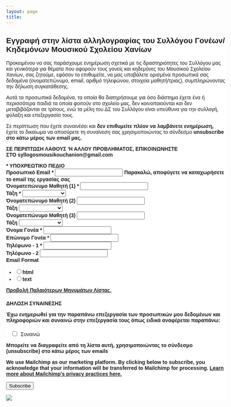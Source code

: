 ```yaml
---
layout: page
title:  
---
```


<!-- Begin Mailchimp Signup Form -->
<link href="//cdn-images.mailchimp.com/embedcode/classic-071822.css" rel="stylesheet" type="text/css">
<style type="text/css">
	#mc_embed_signup{background:#fff; clear:left; font:14px Helvetica,Arial,sans-serif;  width:600px;}
	/* Add your own Mailchimp form style overrides in your site stylesheet or in this style block.
	   We recommend moving this block and the preceding CSS link to the HEAD of your HTML file. */
</style>
<style type="text/css">
	#mc-embedded-subscribe-form input[type=checkbox]{display: inline; width: auto;margin-right: 10px;}
	#mergeRow-gdpr {margin-top: 20px;}
	#mergeRow-gdpr fieldset label {font-weight: normal;}
	#mc-embedded-subscribe-form .mc_fieldset{border:none;min-height: 0px;padding-bottom:0px;}
</style>
<div id="mc_embed_signup">
    <form action="https://chaniamousiko.us19.list-manage.com/subscribe/post?u=2ddbbe754c40a4bddfe0b26cf&amp;id=80cf631c1f&amp;v_id=4372&amp;f_id=00ab99e4f0" method="post" id="mc-embedded-subscribe-form" name="mc-embedded-subscribe-form" class="validate" target="_blank" novalidate>
        <div id="mc_embed_signup_scroll">
        <h2>Εγγραφή στην λίστα αλληλογραφίας του Συλλόγου Γονέων/Κηδεμόνων Μουσικού Σχολείου Χανίων</h2>
		        <p>Προκειμένου να σας παράσχουμε ενημέρωση σχετικά με τις δραστηριότητες του Συλλόγου μας και γενικότερα για θέματα που αφορούν τους γονείς και κηδεμόνες του Μουσικού Σχολείου Χανίων, σας ζητούμε, εφόσον το επιθυμείτε, να μας υποβάλετε ορισμένα προσωπικά σας δεδομένα (ονοματεπώνυμο, email, αριθμό τηλεφώνου, στοιχεία μαθητή/τριας), συμπληρώνοντας την δήλωση συγκατάθεσης.</p>

<p>Αυτά τα προσωπικά δεδομένα, τα οποία θα διατηρήσουμε για όσο διάστημα έχετε ένα ή περισσότερα παιδιά τα οποία φοιτούν στο σχολείο μας, δεν κοινοποιούνται και δεν μεταβιβάζονται σε τρίτους, ενώ τα μέλη του ΔΣ του Συλλόγου είναι υπεύθυνα για την συλλογή, φύλαξη και επεξεργασία τους.</p>

<p>Σε περίπτωση που έχετε συναινέσει και <strong>δεν επιθυμείτε πλέον να λαμβάνετε ενημέρωση,</strong> έχετε το δικαίωμα να αποσύρετε τη συναίνεση σας χρησιμοποιώντας το σύνδεσμο <strong>unsubscribe<strong> στο κάτω μέρος των email μας.</p>


<p>ΣΕ ΠΕΡΙΠΤΩΣΗ ΛΑΘΟΥΣ 'Η ΑΛΛΟΥ ΠΡΟΒΛΗΜΑΤΟΣ, ΕΠΙΚΟΙΝΩΝΗΣΤΕ ΣΤΟ syllogosmousikouchanion@gmail.com</p>
        <div class="indicates-required"><span class="asterisk"><strong>*</strong></span> <strong>ΥΠΟΧΡΕΩΤΙΚΟ ΠΕΔΙΟ</strong></div>
<div class="mc-field-group">
	<label for="mce-EMAIL">Προσωπικό Email  <span class="asterisk">*</span>
</label>
	<input type="email" value="" name="EMAIL" class="required email" id="mce-EMAIL" required>
	<span id="mce-EMAIL-HELPERTEXT" class="helper_text">Παρακαλώ, αποφύγετε να καταχωρήσετε το email της εργασίας σας</span>
</div>
<div class="mc-field-group">
	<label for="mce-FNAME_KID1">Όνοματεπώνυμο Μαθητή (1)  <span class="asterisk">*</span>
</label>
	<input type="text" value="" name="FNAME_KID1" class="required" id="mce-FNAME_KID1" required>
	<span id="mce-FNAME_KID1-HELPERTEXT" class="helper_text"></span>
</div>
<div class="mc-field-group">
	<label for="mce-CLASS_KID1">Τάξη  <span class="asterisk">*</span>
</label>
	<select name="CLASS_KID1" class="required" id="mce-CLASS_KID1" required>
	<option value=""></option>
	<option value="Καμία Επιλογή">Καμία Επιλογή</option>
<option value="Α1 ΓΥΜΝΑΣΙΟΥ">Α1 ΓΥΜΝΑΣΙΟΥ</option>
<option value="Α2 ΓΥΜΝΑΣΙΟΥ">Α2 ΓΥΜΝΑΣΙΟΥ</option>
<option value="Α3 ΓΥΜΝΑΣΙΟΥ">Α3 ΓΥΜΝΑΣΙΟΥ</option>
<option value="Α4 ΓΥΜΝΑΣΙΟΥ">Α4 ΓΥΜΝΑΣΙΟΥ</option>
<option value="Β1 ΓΥΜΝΑΣΙΟΥ">Β1 ΓΥΜΝΑΣΙΟΥ</option>
<option value="Β2 ΓΥΜΝΑΣΙΟΥ">Β2 ΓΥΜΝΑΣΙΟΥ</option>
<option value="Β3 ΓΥΜΝΑΣΙΟΥ">Β3 ΓΥΜΝΑΣΙΟΥ</option>
<option value="Β4 ΓΥΜΝΑΣΙΟΥ">Β4 ΓΥΜΝΑΣΙΟΥ</option>
<option value="Γ1 ΓΥΜΝΑΣΙΟΥ">Γ1 ΓΥΜΝΑΣΙΟΥ</option>
<option value="Γ2 ΓΥΜΝΑΣΙΟΥ">Γ2 ΓΥΜΝΑΣΙΟΥ</option>
<option value="Γ3 ΓΥΜΝΑΣΙΟΥ">Γ3 ΓΥΜΝΑΣΙΟΥ</option>
<option value="Γ4 ΓΥΜΝΑΣΙΟΥ">Γ4 ΓΥΜΝΑΣΙΟΥ</option>
<option value="Α1 ΛΥΚΕΙΟΥ">Α1 ΛΥΚΕΙΟΥ</option>
<option value="Α2 ΛΥΚΕΙΟΥ">Α2 ΛΥΚΕΙΟΥ</option>
<option value="Α3 ΛΥΚΕΙΟΥ">Α3 ΛΥΚΕΙΟΥ</option>
<option value="Α4 ΛΥΚΕΙΟΥ">Α4 ΛΥΚΕΙΟΥ</option>
<option value="Β1 ΛΥΚΕΙΟΥ">Β1 ΛΥΚΕΙΟΥ</option>
<option value="Β2 ΛΥΚΕΙΟΥ">Β2 ΛΥΚΕΙΟΥ</option>
<option value="Β3 ΛΥΚΕΙΟΥ">Β3 ΛΥΚΕΙΟΥ</option>
<option value="Β4 ΛΥΚΕΙΟΥ">Β4 ΛΥΚΕΙΟΥ</option>
<option value="Γ1 ΛΥΚΕΙΟΥ">Γ1 ΛΥΚΕΙΟΥ</option>
<option value="Γ2 ΛΥΚΕΙΟΥ">Γ2 ΛΥΚΕΙΟΥ</option>
<option value="Γ3 ΛΥΚΕΙΟΥ">Γ3 ΛΥΚΕΙΟΥ</option>
<option value="Γ4 ΛΥΚΕΙΟΥ">Γ4 ΛΥΚΕΙΟΥ</option>

	</select>
	<span id="mce-CLASS_KID1-HELPERTEXT" class="helper_text"></span>
</div>
<div class="mc-field-group">
	<label for="mce-FNAME_KID2">Όνοματεπώνυμο Μαθητή (2) </label>
	<input type="text" value="" name="FNAME_KID2" class="" id="mce-FNAME_KID2">
	<span id="mce-FNAME_KID2-HELPERTEXT" class="helper_text"></span>
</div>
<div class="mc-field-group">
	<label for="mce-CLASS_KID2">Τάξη </label>
	<select name="CLASS_KID2" class="" id="mce-CLASS_KID2">
	<option value=""></option>
	<option value="Καμία Επιλογή">Καμία Επιλογή</option>
<option value="Α1 ΓΥΜΝΑΣΙΟΥ">Α1 ΓΥΜΝΑΣΙΟΥ</option>
<option value="Α2 ΓΥΜΝΑΣΙΟΥ">Α2 ΓΥΜΝΑΣΙΟΥ</option>
<option value="Α3 ΓΥΜΝΑΣΙΟΥ">Α3 ΓΥΜΝΑΣΙΟΥ</option>
<option value="Β1 ΓΥΜΝΑΣΙΟΥ">Β1 ΓΥΜΝΑΣΙΟΥ</option>
<option value="Β2 ΓΥΜΝΑΣΙΟΥ">Β2 ΓΥΜΝΑΣΙΟΥ</option>
<option value="Γ1 ΓΥΜΝΑΣΙΟΥ">Γ1 ΓΥΜΝΑΣΙΟΥ</option>
<option value="Γ2 ΓΥΜΝΑΣΙΟΥ">Γ2 ΓΥΜΝΑΣΙΟΥ</option>
<option value="Α1 ΛΥΚΕΙΟΥ">Α1 ΛΥΚΕΙΟΥ</option>
<option value="Α2 ΛΥΚΕΙΟΥ">Α2 ΛΥΚΕΙΟΥ</option>
<option value="Β ΛΥΚΕΙΟΥ">Β ΛΥΚΕΙΟΥ</option>
<option value="Γ ΛΥΚΕΙΟΥ">Γ ΛΥΚΕΙΟΥ</option>

	</select>
	<span id="mce-CLASS_KID2-HELPERTEXT" class="helper_text"></span>
</div>
<div class="mc-field-group">
	<label for="mce-FNAME_KID3">Όνοματεπώνυμο Μαθητή (3) </label>
	<input type="text" value="" name="FNAME_KID3" class="" id="mce-FNAME_KID3">
	<span id="mce-FNAME_KID3-HELPERTEXT" class="helper_text"></span>
</div>
<div class="mc-field-group">
	<label for="mce-CLASS_KID3">Τάξη </label>
	<select name="CLASS_KID3" class="" id="mce-CLASS_KID3">
	<option value=""></option>
	<option value="Καμία Επιλογή">Καμία Επιλογή</option>
<option value="Α1 ΓΥΜΝΑΣΙΟΥ">Α1 ΓΥΜΝΑΣΙΟΥ</option>
<option value="Α2 ΓΥΜΝΑΣΙΟΥ">Α2 ΓΥΜΝΑΣΙΟΥ</option>
<option value="Α3 ΓΥΜΝΑΣΙΟΥ">Α3 ΓΥΜΝΑΣΙΟΥ</option>
<option value="Β1 ΓΥΜΝΑΣΙΟΥ">Β1 ΓΥΜΝΑΣΙΟΥ</option>
<option value="Β2 ΓΥΜΝΑΣΙΟΥ">Β2 ΓΥΜΝΑΣΙΟΥ</option>
<option value="Γ1 ΓΥΜΝΑΣΙΟΥ">Γ1 ΓΥΜΝΑΣΙΟΥ</option>
<option value="Γ2 ΓΥΜΝΑΣΙΟΥ">Γ2 ΓΥΜΝΑΣΙΟΥ</option>
<option value="Α1 ΛΥΚΕΙΟΥ">Α1 ΛΥΚΕΙΟΥ</option>
<option value="Α2 ΛΥΚΕΙΟΥ">Α2 ΛΥΚΕΙΟΥ</option>
<option value="Β ΛΥΚΕΙΟΥ">Β ΛΥΚΕΙΟΥ</option>
<option value="Γ ΛΥΚΕΙΟΥ">Γ ΛΥΚΕΙΟΥ</option>

	</select>
	<span id="mce-CLASS_KID3-HELPERTEXT" class="helper_text"></span>
</div>
<div class="mc-field-group">
	<label for="mce-FNAME_PRNT">Όνομα Γονέα  <span class="asterisk">*</span>
</label>
	<input type="text" value="" name="FNAME_PRNT" class="required" id="mce-FNAME_PRNT" required>
	<span id="mce-FNAME_PRNT-HELPERTEXT" class="helper_text"></span>
</div>
<div class="mc-field-group">
	<label for="mce-LNAME_PRNT">Επώνυμο Γονέα  <span class="asterisk">*</span>
</label>
	<input type="text" value="" name="LNAME_PRNT" class="required" id="mce-LNAME_PRNT" required>
	<span id="mce-LNAME_PRNT-HELPERTEXT" class="helper_text"></span>
</div>
<div class="mc-field-group size1of2">
	<label for="mce-PHONE1">Τηλέφωνο - 1  <span class="asterisk">*</span>
</label>
	<input type="text" name="PHONE1" class="required" value="" id="mce-PHONE1" required>
	<span id="mce-PHONE1-HELPERTEXT" class="helper_text"></span>
</div>
<div class="mc-field-group size1of2">
	<label for="mce-PHONE2">Τηλέφωνο - 2 </label>
	<input type="text" name="PHONE2" class="" value="" id="mce-PHONE2">
	<span id="mce-PHONE2-HELPERTEXT" class="helper_text"></span>
</div>
<div class="mc-field-group input-group">
    <strong>Email Format </strong>
    <ul><li><input type="radio" value="html" name="EMAILTYPE" id="mce-EMAILTYPE-0"><label for="mce-EMAILTYPE-0">html</label></li>
<li><input type="radio" value="text" name="EMAILTYPE" id="mce-EMAILTYPE-1"><label for="mce-EMAILTYPE-1">text</label></li>
</ul>
</div>
<p><a href="https://us19.campaign-archive.com/home/?u=2ddbbe754c40a4bddfe0b26cf&id=80cf631c1f" title="View previous campaigns">Προβολή Παλαιότερων Μηνυμάτων Λίστας.</a></p>
<div id="mergeRow-gdpr" class="mergeRow gdpr-mergeRow content__gdprBlock mc-field-group">
    <div class="content__gdpr">
        <label>ΔΗΛΩΣΗ ΣΥΝΑΙΝΕΣΗΣ</label>

<p>Έχω ενημερωθεί για την παραπάνω επεξεργασία των προσωπικών μου δεδομένων και πληροφοριών και συναινώ στην επεξεργασία τους όπως ειδικά αναφέρεται παραπάνω:</p>
        <fieldset class="mc_fieldset gdprRequired mc-field-group" name="interestgroup_field">
		<label class="checkbox subfield" for="gdpr_18331"><input type="checkbox" id="gdpr_18331" name="gdpr[18331]" value="Y" class="av-checkbox gdpr"><span>Συναινώ</span> </label>
        </fieldset>
        <p>Μπορείτε να διαγραφείτε από τη λίστα αυτή, χρησιμοποιώντας το σύνδεσμο (unsubscribe) στο κάτω μέρος των emails</p>
    </div>
    <div class="content__gdprLegal">
        <p>We use Mailchimp as our marketing platform. By clicking below to subscribe, you acknowledge that your information will be transferred to Mailchimp for processing. <a href="https://mailchimp.com/legal/terms" target="_blank">Learn more about Mailchimp's privacy practices here.</a></p>
    </div>
</div>
	<div id="mce-responses" class="clear foot">
		<div class="response" id="mce-error-response" style="display:none"></div>
		<div class="response" id="mce-success-response" style="display:none"></div>
	</div>    <!-- real people should not fill this in and expect good things - do not remove this or risk form bot signups-->
    <div style="position: absolute; left: -5000px;" aria-hidden="true"><input type="text" name="b_2ddbbe754c40a4bddfe0b26cf_80cf631c1f" tabindex="-1" value=""></div>
        <div class="optionalParent">
            <div class="clear foot">
                <input type="submit" value="Subscribe" name="subscribe" id="mc-embedded-subscribe" class="button">
                <p class="brandingLogo"><a href="http://eepurl.com/idc5wn" title="Mailchimp - email marketing made easy and fun"><img src="https://eep.io/mc-cdn-images/template_images/branding_logo_text_dark_dtp.svg"></a></p>
            </div>
        </div>
    </div>
</form>
</div>
<script type='text/javascript' src='//s3.amazonaws.com/downloads.mailchimp.com/js/mc-validate.js'></script><script type='text/javascript'>(function($) {window.fnames = new Array(); window.ftypes = new Array();fnames[7]='FNAME_KID1';ftypes[7]='text';fnames[5]='CLASS_KID1';ftypes[5]='dropdown';fnames[8]='FNAME_KID2';ftypes[8]='text';fnames[13]='CLASS_KID2';ftypes[13]='dropdown';fnames[9]='FNAME_KID3';ftypes[9]='text';fnames[11]='CLASS_KID3';ftypes[11]='dropdown';fnames[10]='LNAME_KIDM';ftypes[10]='text';fnames[12]='LNAME_KIDF';ftypes[12]='text';fnames[0]='EMAIL';ftypes[0]='email';fnames[1]='FNAME_PRNT';ftypes[1]='text';fnames[2]='LNAME_PRNT';ftypes[2]='text';fnames[4]='PHONE1';ftypes[4]='phone';fnames[3]='PHONE2';ftypes[3]='phone';fnames[6]='PHONE3';ftypes[6]='phone'; /*
 * Translated default messages for the $ validation plugin.
 * Locale: EL
 */
$.extend($.validator.messages, {
	required: "Αυτό το πεδίο είναι υποχρεωτικό.",
	remote: "Παρακαλώ διορθώστε αυτό το πεδίο.",
	email: "Παρακαλώ εισάγετε μια έγκυρη διεύθυνση email.",
	url: "Παρακαλώ εισάγετε ένα έγκυρο URL.",
	date: "Παρακαλώ εισάγετε μια έγκυρη ημερομηνία.",
	dateISO: "Παρακαλώ εισάγετε μια έγκυρη ημερομηνία (ISO).",
	number: "Παρακαλώ εισάγετε έναν έγκυρο αριθμό.",
	digits: "Παρακαλώ εισάγετε μόνο αριθμητικά ψηφία.",
	creditcard: "Παρακαλώ εισάγετε έναν έγκυρο αριθμό πιστωτικής κάρτας.",
	equalTo: "Παρακαλώ εισάγετε την ίδια τιμή ξανά.",
	accept: "Παρακαλώ εισάγετε μια τιμή με έγκυρη επέκταση αρχείου.",
	maxlength: $.validator.format("Παρακαλώ εισάγετε μέχρι και {0} χαρακτήρες."),
	minlength: $.validator.format("Παρακαλώ εισάγετε τουλάχιστον {0} χαρακτήρες."),
	rangelength: $.validator.format("Παρακαλώ εισάγετε μια τιμή με μήκος μεταξύ {0} και {1} χαρακτήρων."),
	range: $.validator.format("Παρακαλώ εισάγετε μια τιμή μεταξύ {0} και {1}."),
	max: $.validator.format("Παρακαλώ εισάγετε μια τιμή μικρότερη ή ίση του {0}."),
	min: $.validator.format("Παρακαλώ εισάγετε μια τιμή μεγαλύτερη ή ίση του {0}.")
});}(jQuery));var $mcj = jQuery.noConflict(true);</script>
<!--End mc_embed_signup-->